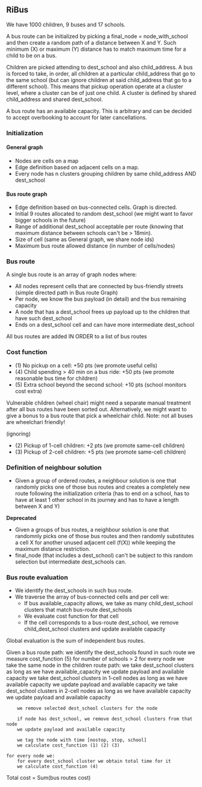 ## RiBus

We have 1000 children, 9 buses and 17 schools.

A bus route can be initialized by picking a final_node = node_with_school and then create a random path of a distance between X and Y. Such minimum (X) or maximum (Y) distance has to match maximum time for a child to be on a bus.

Children are picked attending to dest_school and also child_address. A bus is forced to take, in order, all children at a particular child_address that go to the same school (but can ignore children at said child_address that go to a different school). This means that pickup operation operate at a cluster level, where a cluster can be of just one child. A cluster is defined by shared child_address and shared dest_school.

A bus route has an available capacity. This is arbitrary and can be decided to accept overbooking to account for later cancellations.

### Initialization

#### General graph

- Nodes are cells on a map
- Edge definition based on adjacent cells on a map. 
- Every node has n clusters grouping children by same child_address AND dest_school

#### Bus route graph

- Edge definition based on bus-connected cells. Graph is directed.
- Initial 9 routes allocated to random dest_school (we might want to favor bigger schools in the future)
- Range of additional dest_school acceptable per route (knowing that maximum distance between schools can't be > 18min).
- Size of cell (same as General graph, we share node ids)
- Maximum bus route allowed distance (in number of cells/nodes)


### Bus route

A single bus route is an array of graph nodes where:
- All nodes represent cells that are connected by bus-friendly streets (simple directed path in Bus route Graph)
- Per node, we know the bus payload (in detail) and the bus remaining capacity
- A node that has a dest_school frees up payload up to the children that have such dest_school
- Ends on a dest_school cell and can have more intermediate dest_school

All bus routes are added IN ORDER to a list of bus routes

### Cost function

- (1) No pickup on a cell: +50 pts (we promote useful cells)
- (4) Child spending > 40 min on a bus ride: +50 pts (we promote reasonable bus time for children)
- (5) Extra school beyond the second school: +10 pts (school monitors cost extra)

Vulnerable children (wheel chair) might need a separate manual treatment after all bus routes have been sorted out. Alternatively, we might want to give a bonus to a bus route that pick a wheelchair child. Note: not all buses are wheelchari friendly!

(ignoring)
- (2) Pickup of 1-cell children: +2 pts (we promote same-cell children)
- (3) Pickup of 2-cell children: +5 pts (we promote same-cell children)


### Definition of neighbour solution

- Given a group of ordered routes, a neighbour solution is one that randomly picks one of those bus routes and creates a completely new route following the initialization criteria (has to end on a school, has to have at least 1 other school in its journey and has to have a length between X and Y)

**Deprecated**
- Given a groups of bus routes, a neighbour solution is one that randomnly picks one of those bus routes and then randomly substitutes a cell X for another unused adjacent cell (f(X)) while keeping the maximum distance restriction.
- final_node (that includes a dest_school) can't be subject to this random selection but intermediate dest_schools can.


### Bus route evaluation

- We identify the dest_schools in such bus route.
- We traverse the array of bus-connected cells and per cell we:
    - If bus available_capacity allows, we take as many child_dest_school clusters that match  bus-route dest_schools 
    - We evaluate cost function for that cell
    - If the cell corresponds to a bus-route dest_school, we remove child_dest_school clusters and update available capacity

Global evaluation is the sum of independent bus routes.


Given a bus route path:
    we identify the dest_schools found in such route
    we measure cost_function (5) for number of schools > 2
    for every node we take the same node in the children route path:
        we take dest_school clusters as long as we have available_capacity
        we update payload and available capacity
        we take dest_school clusters in 1-cell nodes as long as we have available capacity
        we update payload and available capacity
        we take dest_school clusters in 2-cell nodes as long as we have available capacity
        we update payload and available capacity

        we remove selected dest_school clusters for the node
        
        if node has dest_school, we remove dest_school clusters from that node
        we update payload and available capacity

        we tag the node with time [nostop, stop, school]
        we calculate cost_function (1) (2) (3)

    for every node we:
        for every dest_school cluster we obtain total time for it
        we calculate cost_function (4)

Total cost = Sum(bus routes cost)

